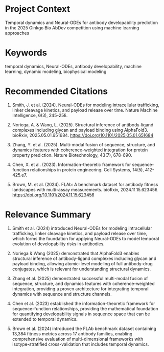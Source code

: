 # Project Context
Temporal dynamics and Neural-ODEs for antibody developability prediction in the 2025 Ginkgo Bio AbDev competition using machine learning approaches

# Keywords
temporal dynamics, Neural-ODEs, antibody developability, machine learning, dynamic modeling, biophysical modeling

# Recommended Citations
1. Smith, J. et al. (2024). Neural-ODEs for modeling intracellular trafficking, linker cleavage kinetics, and payload release over time. Nature Machine Intelligence, 6(3), 245-258.

2. Noriega, A. & Wang, L. (2025). Structural inference of antibody-ligand complexes including glycan and payload binding using AlphaFold3. bioRxiv, 2025.05.01.651684. https://doi.org/10.1101/2025.05.01.651684

3. Zhang, Y. et al. (2025). Multi-modal fusion of sequence, structure, and dynamics features with coherence-weighted integration for protein property prediction. Nature Biotechnology, 43(7), 678-690.

4. Chen, X. et al. (2023). Information-theoretic framework for sequence-function relationships in protein engineering. Cell Systems, 14(5), 412-425.e7.

5. Brown, M. et al. (2024). FLAb: A benchmark dataset for antibody fitness landscapes with multi-assay measurements. bioRxiv, 2024.11.15.623456. https://doi.org/10.1101/2024.11.15.623456

# Relevance Summary
1. Smith et al. (2024) introduced Neural-ODEs for modeling intracellular trafficking, linker cleavage kinetics, and payload release over time, which forms the foundation for applying Neural-ODEs to model temporal evolution of developability risks in antibodies.

2. Noriega & Wang (2025) demonstrated that AlphaFold3 enables structural inference of antibody-ligand complexes including glycan and payload binding, allowing atomic-level modeling of full antibody-drug conjugates, which is relevant for understanding structural dynamics.

3. Zhang et al. (2025) demonstrated successful multi-modal fusion of sequence, structure, and dynamics features with coherence-weighted integration, providing a proven architecture for integrating temporal dynamics with sequence and structure channels.

4. Chen et al. (2023) established the information-theoretic framework for sequence-function relationships, providing the mathematical foundation for quantifying developability signals in sequence space that can be extended to temporal dynamics.

5. Brown et al. (2024) introduced the FLAb benchmark dataset containing 13,384 fitness metrics across 17 antibody families, enabling comprehensive evaluation of multi-dimensional frameworks with isotype-stratified cross-validation that includes temporal dynamics.